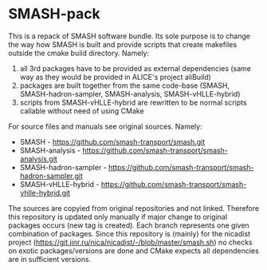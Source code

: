 # SMASH-pack
This is a repack of SMASH software bundle. Its sole purpose is to change the way how SMASH is built and provide scripts that create makefiles outside the cmake build directory.
Namely:
1. all 3rd packages have to be provided as external dependencies (same way as they would be
provided in ALICE's project aliBuild)
1. packages are built together from the same code-base (SMASH, SMASH-hadron-sampler, SMASH-analysis, SMASH-vHLLE-hybrid)
1. scripts from SMASH-vHLLE-hybrid are rewritten to be normal scripts callable without need of using CMake

For source files and manuals see original sources. Namely:
* SMASH - https://github.com/smash-transport/smash.git
* SMASH-analysis - https://github.com/smash-transport/smash-analysis.git
* SMASH-hadron-sampler - https://github.com/smash-transport/smash-hadron-sampler.git
* SMASH-vHLLE-hybrid - https://github.com/smash-transport/smash-vhlle-hybrid.git

The sources are copyied from original repositories and not linked. Therefore this repository is updated only manually if major change to original packages occurs (new tag is created). Each branch represents one given combination of packages. Since this repository is (mainly) for the nicadist project (https://git.jinr.ru/nica/nicadist/-/blob/master/smash.sh) no checks on exotic packages/versions are done and CMake expects all dependencies are in sufficient versions.

